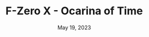 ---
layout: n64
title: "F-Zero X - Ocarina of Time"
categories:
 - approved
 - n64
 - universal
 - safe
tags:
- racing
- gotta go fast
- OoT
series:
- f-zero
date: May 19, 2023
permalink: /games/f-zero-x-oot/play/details
publisher: Nintendo
gid: f-zero-x-oot
edition: us
---